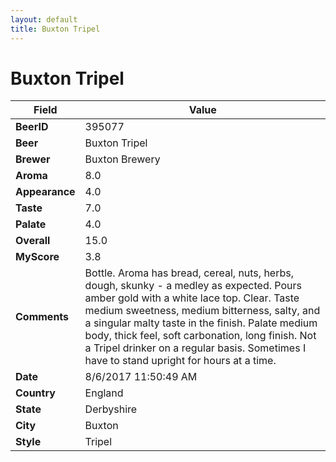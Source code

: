```yaml
---
layout: default
title: Buxton Tripel
---
```


# Buxton Tripel

| Field         | Value     |
|---------------|-----------|
| **BeerID** | 395077 |
| **Beer** | Buxton Tripel |
| **Brewer** | Buxton Brewery |
| **Aroma** | 8.0 |
| **Appearance** | 4.0 |
| **Taste** | 7.0 |
| **Palate** | 4.0 |
| **Overall** | 15.0 |
| **MyScore** | 3.8 |
| **Comments** | Bottle. Aroma has bread, cereal, nuts, herbs, dough, skunky - a medley as expected. Pours amber gold with a white lace top. Clear. Taste medium sweetness, medium bitterness, salty, and a singular malty taste in the finish. Palate medium body, thick feel, soft carbonation, long finish. Not a Tripel drinker on a regular basis. Sometimes I have to stand upright for hours at a time. |
| **Date** | 8/6/2017 11:50:49 AM |
| **Country** | England |
| **State** | Derbyshire |
| **City** | Buxton |
| **Style** | Tripel |
